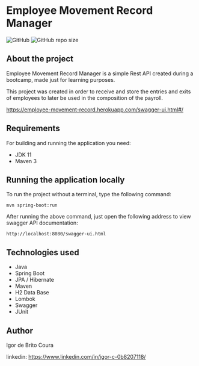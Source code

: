 # Employee Movement Record Manager
![GitHub](https://img.shields.io/github/license/IgorCoura/EmployeeMovementRecordManager)
![GitHub repo size](https://img.shields.io/github/repo-size/IgorCoura/EmployeeMovementRecordManager)
## About the project

  Employee Movement Record Manager is a simple Rest API created during a bootcamp, made just for learning purposes.
  
  This project was created in order to receive and store the entries and exits of employees to later be used in the composition of the payroll.
  
  https://employee-movement-record.herokuapp.com/swagger-ui.html#/
  
  ## Requirements
  For building and running the application you need:
  - JDK 11
  - Maven 3
  
  ## Running the application locally  
  To run the project without a terminal, type the following command:
  ```shell script
  mvn spring-boot:run 
  ```
  After running the above command, just open the following address to view swagger API documentation:
  ```
  http://localhost:8080/swagger-ui.html
  ```
  
 ## Technologies used
 - Java
 - Spring Boot
 - JPA / Hibernate
 - Maven
 - H2 Data Base
 - Lombok
 - Swagger
 - JUnit
 
 ## Author
 Igor de Brito Coura
 
 linkedin: https://www.linkedin.com/in/igor-c-0b8207118/
 
